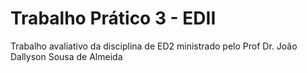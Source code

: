 # Trabalho Prático 3 - EDII
Trabalho avaliativo da disciplina de ED2 ministrado pelo Prof Dr. João Dallyson Sousa de Almeida
